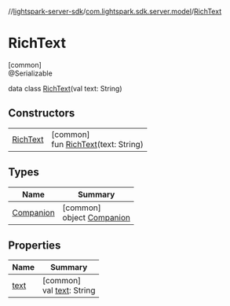 //[lightspark-server-sdk](../../../index.md)/[com.lightspark.sdk.server.model](../index.md)/[RichText](index.md)

# RichText

[common]\
@Serializable

data class [RichText](index.md)(val text: String)

## Constructors

| | |
|---|---|
| [RichText](-rich-text.md) | [common]<br>fun [RichText](-rich-text.md)(text: String) |

## Types

| Name | Summary |
|---|---|
| [Companion](-companion/index.md) | [common]<br>object [Companion](-companion/index.md) |

## Properties

| Name | Summary |
|---|---|
| [text](text.md) | [common]<br>val [text](text.md): String |

